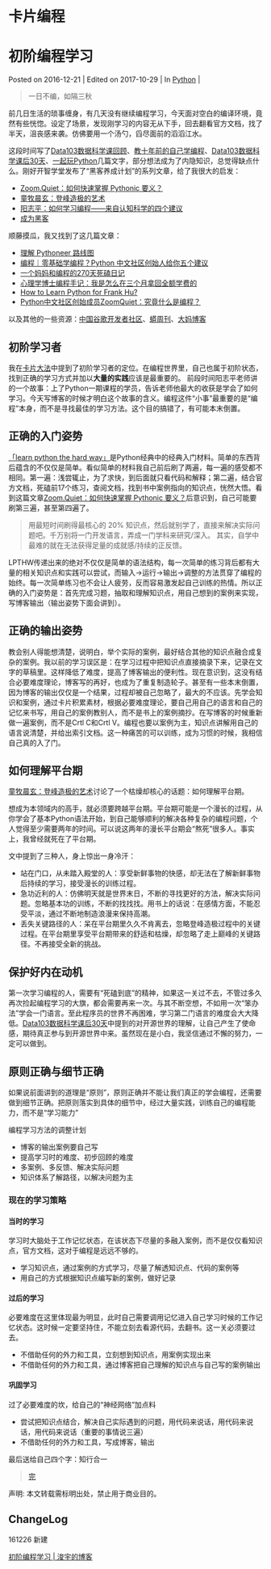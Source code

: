 # 卡片编程

# 初阶编程学习

 Posted on 2016-12-21 |  Edited on 2017-10-29 |  In [Python](https://blog.junyu.io/categories/python/) | 

> 一日不编，如隔三秋



前几日生活的琐事缠身，有几天没有继续编程学习，今天面对空白的编译环境，竟然有些恍惚。设定了场景，发现刚学习的内容无从下手，回去翻看官方文档，找了半天，沮丧感来袭。仿佛要用一个汤勺，舀尽面前的滔滔江水。

这段时间写了[Data103数据科学课回顾](http://blog.junyu.pro/posts/0801-data103-review.html)、[教十年前的自己学编程](http://blog.junyu.pro/posts/0902-teach-myslef-programming.html)、[Data103数据科学课后30天](http://blog.junyu.pro/posts/0809-data103-30days-review.html)、[一起玩Python](http://blog.junyu.pro/posts/0701-learn-python-together.html)几篇文字，部分想法成为了内隐知识，总觉得缺点什么。刚好开智学堂发布了“黑客养成计划”的系列文章，给了我很大的启发：

- [Zoom.Quiet：如何快速掌握 Pythonic 要义？](http://mp.weixin.qq.com/s?__biz=MzA4ODM4ODQ3MQ==&mid=2651930614&idx=1&sn=b6bc35abc67520b684869c4ad1dd8169)
- [童牧晨玄：登峰造极的艺术](http://mp.weixin.qq.com/s?__biz=MzA4ODM4ODQ3MQ==&mid=2651930579&idx=1&sn=9c7be651e5cb3d5c795f02a22195b4eb)
- [阳志平：如何学习编程——来自认知科学的四个建议](http://mp.weixin.qq.com/s?__biz=MzA4ODM4ODQ3MQ==&mid=2651930555&idx=1&sn=d5535c8707dcc9bcf58fe06d73ea0dc3)
- [成为黑客](http://mp.weixin.qq.com/s?__biz=MzA4ODM4ODQ3MQ==&mid=2651930537&idx=1&sn=3dc2c7b66956163ab9ea117327e38757)

顺藤摸瓜，我又找到了这几篇文章：

- [理解 Pythoneer 路线图](http://wiki.zoomquiet.io/pythonic/WiPath2Pythoneer)
- [编程｜零基础学编程？Python 中文社区创始人给你五个建议](https://mp.weixin.qq.com/s?__biz=MzA4ODM4ODQ3MQ==&mid=207987028&idx=1&sn=f3bcfe35c3359a99c39ee1fb93dd0ecd)
- [一个妈妈和编程的270天死磕日记](https://mp.weixin.qq.com/s?__biz=MzA4ODM4ODQ3MQ==&mid=401758678&idx=1&sn=3404194c50cea16318ab6971da0482d2)
- [心理学博士编程手记：我是怎么在三个月拿回全额学费的](http://mp.weixin.qq.com/s?src=3&timestamp=1481580664&ver=1&signature=NJLBPm8J85d3h63ZFTAfyVVp4BskNaiZrgNPbhsWxG*4aEsnMIE4cVS1YfbBl9vBmECvWYevonhbnJi3r57t2sFbFPQ8BiD3y9XmRi2tQ33cCdr-9Ui-DgTVoyNlwgIqm41394Tj4L*82C9rojgQXA==)
- [How to Learn Python for Frank Hu?](https://www.gitbook.com/book/frank-the-obscure/pythoncamp0/details)
- [Python中文社区创始成员ZoomQuiet：究竟什么是编程？](http://mp.weixin.qq.com/s?__biz=MzA4ODM4ODQ3MQ==&mid=207916329&idx=1&sn=491b7774cbd37bd713dca61f89c221af&scene=21#wechat_redirect)

以及其他的一些资源：[中国谷歌开发者社区](http://www.chinagdg.com/)、[蟒周刊](http://weekly.pychina.org/)、[大妈博客](http://zoomquiet.io/)

## 初阶学习者

我在[卡片大法](http://mp.weixin.qq.com/s?__biz=MzI1NjQ5NzM2Ng==&mid=2247484066&idx=1&sn=80ea807258a4964ca1d58ef37eb7474c)中提到了初阶学习者的定位。在编程世界里，自己也属于初阶状态，找到正确的学习方式并加以**大量的实践**应该是最重要的。
前段时间阳志平老师讲的一个故事：上了Python一期课程的学员，告诉老师他最大的收获是学会了如何学习。今天写博客的时候才明白这个故事的含义。编程这件“小事”最重要的是“编程”本身，而不是寻找最佳的学习方法。这个目的搞错了，有可能本末倒置。

## 正确的入门姿势

[「learn python the hard way」](https://learnpythonthehardway.org/book/)是Python经典中的经典入门材料。简单的东西背后蕴含的不仅仅是简单。看似简单的材料我自己前后刷了两遍，每一遍的感受都不相同。第一遍：浅尝辄止，为了求快，到后面就只看代码和解释；第二遍，结合官方文档，死磕前17个练习，查阅文档，找到书中案例指向的知识点，恍然大悟。看到这篇文章[Zoom.Quiet：如何快速掌握 Pythonic 要义？](http://mp.weixin.qq.com/s?__biz=MzA4ODM4ODQ3MQ==&mid=2651930614&idx=1&sn=b6bc35abc67520b684869c4ad1dd8169)后意识到，自己可能要刷第三遍，甚至第四遍了。

> 用最短时间刷得最核心的 20% 知识点，然后就别学了，直接来解决实际问题吧。千万别将一门开发语言，弄成一门学科来研究/深入。
> 其实，自学中最难的就在无法获得足量的成就感/持续的正反馈。

LPTHW传递出来的绝对不仅仅是简单的语法结构，每一次简单的练习背后都有大量的相关知识点和实践可以尝试，而输入->运行->输出->调整的方法贯穿了编程的始终。每一次简单练习也不会让人疲劳，反而容易激发起自己训练的热情。所以正确的入门姿势是：首先完成习题，抽取和理解知识点，用自己想到的案例来实现，写博客输出（输出姿势下面会讲到）。

## 正确的输出姿势

教会别人得能想清楚，说明白，举个实际的案例，最好结合其他的知识点融合成复杂的案例。我以前的学习误区是：在学习过程中把知识点直接摘录下来，记录在文字的草稿里。这样降低了难度，提高了博客输出的便利性。现在意识到，这没有结合必要难度理论，博客写的再好，也成为了重复制造轮子。甚至有一些本末倒置，因为博客的输出仅仅是一个结果，过程却被自己忽略了，最大的不应该。先学会知识和案例，通过卡片积累素材，根据必要难度理论，要自己用自己的语言和自己的记忆来书写，用自己的案例教别人，而不是书上的案例摘抄。在写博客的时候重新做一遍案例，而不是Crtl C和Crtl V。编程也要以案例为主，知识点讲解用自己的语言说清楚，并给出索引文档。这一种痛苦的可以训练，成为习惯的时候，我相信自己真的入了门。

## 如何理解平台期

[童牧晨玄：登峰造极的艺术](http://mp.weixin.qq.com/s?__biz=MzA4ODM4ODQ3MQ==&mid=2651930579&idx=1&sn=9c7be651e5cb3d5c795f02a22195b4eb)讨论了一个枯燥却核心的话题：如何理解平台期。

想成为本领域内的高手，就必须要跨越平台期。平台期可能是一个漫长的过程，从你学会了基本Python语法开始，到自己能够顺利的解决各种复杂的编程问题，个人觉得至少需要两年的时间。可以说这两年的漫长平台期会“熬死”很多人。事实上，我曾经就死在了平台期。

文中提到了三种人，身上惊出一身冷汗：

- 站在门口，从未踏入殿堂的人：享受新鲜事物的快感，却无法在了解新鲜事物后持续的学习，接受漫长的训练过程。
- 急功近利的人：仿佛明天就是世界末日，不断的寻找更好的方法，解决实际问题。忽略基本功的训练，不断的找找找。用书上的话说：在感情方面，不能忍受平淡，通过不断地制造浪漫来保持高潮。
- 丢失关键路径的人：呆在平台期里久久不肯离去，忽略登峰造极过程中的关键过程。在平台期里享受平台期带来的舒适和枯燥，却忽略了走上巅峰的关键路径。不再接受全新的挑战。

## 保护好内在动机

第一次学习编程的人，需要有“死磕到底”的精神，如果这一关过不去，不管过多久再次捡起编程学习的大旗，都会需要再来一次。与其不断空想，不如用一次“笨办法”学会一门语言。至此程序员的世界不再困难，学习第二门语言的难度会大大降低。[Data103数据科学课后30天](http://blog.junyu.pro/posts/0809-data103-30days-review.html)中提到的对开源世界的理解，让自己产生了使命感，期待真正参与到开源世界中来。虽然现在是小白，我坚信通过不懈的努力，一定可以做到。

## 原则正确与细节正确

如果说前面讲到的道理是“原则”，原则正确并不能让我们真正的学会编程，还需要做到细节正确。把原则落实到具体的细节中，经过大量实践，训练自己的编程能力，而不是“学习能力”

编程学习方法的调整计划

- 博客的输出案例要自己写
- 提高学习时的难度、初步回顾的难度
- 多案例、多反馈、解决实际问题
- 知识体系了解路径，以解决问题为主

### 现在的学习策略

#### 当时的学习

学习时大脑处于工作记忆状态，在该状态下尽量的多融入案例，而不是仅仅看知识点，官方文档，这对于编程是远远不够的。

- 学习知识点，通过案例的方式学习，尽量了解透知识点、代码的案例等
- 用自己的方式根据知识点编写新的案例，做好记录

#### 过后的学习

必要难度在这里体现最为明显，此时自己需要调用记忆进入自己学习时候的工作记忆状态。这时候一定要坚持住，不能立刻去看源代码，去翻书。这一关必须要过去。

- 不借助任何的外力和工具，立刻想到知识点，用案例实现出来
- 不借助任何的外力和工具，通过博客把自己理解的知识点与自己写的案例输出

#### 巩固学习

过了必要难度的坎，给自己的“神经网络”加点料

- 尝试把知识点结合，解决自己实际遇到的问题，用代码来说话，用代码来说话，用代码来说话（重要的事情说三遍）
- 不借助任何的外力和工具，写成博客，输出

最后送给自己四个字：知行合一

> [完](http://blog.junyu.pro/)

声明: 本文转载需标明出处，禁止用于商业目的。

## ChangeLog

161226 新建

[初阶编程学习 | 浚宇的博客](https://blog.junyu.io/posts/0704-programing-learning.html)
